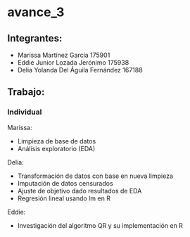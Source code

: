 # avance_3

## Integrantes:

* Marissa Martínez García 175901
* Eddie Junior Lozada Jerónimo 175938
* Delia Yolanda Del Águila Fernández 167188

## Trabajo: 

### Individual

Marissa: 
- Limpieza de base de datos
- Análisis exploratorio (EDA)

Delia:
- Transformación de datos con base en nueva limpieza
- Imputación de datos censurados 
- Ajuste de objetivo dado resultados de EDA
- Regresión lineal usando lm en R

Eddie:
- Investigación del algoritmo QR y su implementación en R



